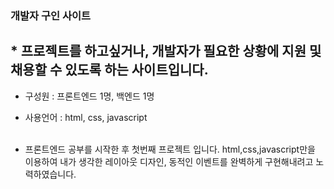 ### 개발자 구인 사이트

## * 프로젝트를 하고싶거나, 개발자가 필요한 상황에 지원 및 채용할 수 있도록 하는 사이트입니다.
 - 구성원 : 프론트엔드 1명, 백엔드 1명 <br>
- 사용언어 : html, css, javascript <br> <br>

- 프론트엔드 공부를 시작한 후 첫번째 프로젝트 입니다. html,css,javascript만을 이용하여 내가 생각한 레이아웃 디자인, 동적인 이벤트를 완벽하게 구현해내려고 노력하였습니다. <br>
